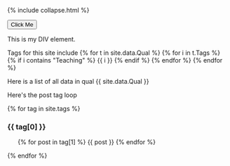 
{% include collapse.html %}

<button onclick="myFunction('myDIV')">Click Me</button>

<div id="myDIV">
  This is my DIV element.
</div> 


Tags for this site include 
{% for t in site.data.Qual %}
    {% for i in t.Tags %}
    {% if i contains "Teaching" %}
        {{ i }}
    {% endif %}
    {% endfor %}
{% endfor %}

Here is a list of all data in qual
{{ site.data.Qual }}

Here's the post tag loop

{% for tag in site.tags %}
  <h3>{{ tag[0] }}</h3>
  <ul>
    {% for post in tag[1] %} 
  {{ post }}
    {% endfor %}
  </ul>
{% endfor %}

